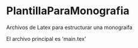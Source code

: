 # PlantillaParaMonografia
Archivos de Latex para estructurar una monograífa

El archivo principal es 'main.tex'

